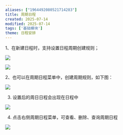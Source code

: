 ```yaml
---
aliases: ["1964492080521714283"]
title: 周期日程
created: 2025-07-14
modified: 2025-07-14
tags: ['基础模块']
theme: 日程安排
---
```


1、在新建日程时，支持设置日程周期创建规则；

![](680e4d96508bc55f3f2fe6f5599a90dd.jpg)

![](d67b4b82b860521fa2583b11e27d8329.jpg)

2、也可以在周期日程菜单中，创建周期规则，如下图：

![](1edbaf541c69090fce7e11aecde5821e.jpg)

3. 设置后的周日日程会出现在日程中

![](989464e72be20deb7d0721acc8d4a316.jpg)

4. 点击右侧周期日程菜单，可查看、删除、查询周期日程

![](96ea3d12d5d13ba5470f040f694f3f9e.jpg)